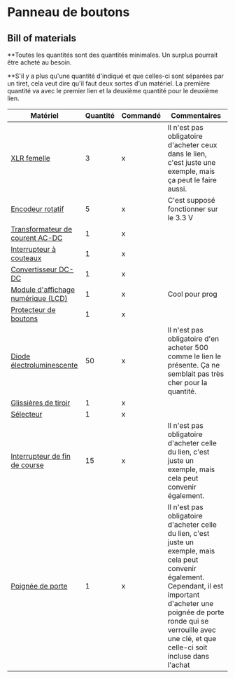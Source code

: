 # Panneau de boutons

## Bill of materials

\*\*Toutes les quantités sont des quantités minimales. Un surplus pourrait être acheté au besoin.

\*\*S'il y a plus qu'une quantité d'indiqué et que celles-ci sont séparées par un tiret, cela veut dire qu'il faut deux sortes d'un matériel. La première quantité va avec le premier lien et la deuxième quantité pour le deuxième lien.

| Matériel                                                                                                                                                                                                                                                                                                                                                                                                                                                                                                                                                                                                                                                    | Quantité | Commandé | Commentaires                                                                                                                                                                                                                                            |
| ----------------------------------------------------------------------------------------------------------------------------------------------------------------------------------------------------------------------------------------------------------------------------------------------------------------------------------------------------------------------------------------------------------------------------------------------------------------------------------------------------------------------------------------------------------------------------------------------------------------------------------------------------------- | -------- | -------- | ------------------------------------------------------------------------------------------------------------------------------------------------------------------------------------------------------------------------------------------------------- |
| [XLR femelle](https://www.amazon.ca/XLR-Female-Jack-Pin-Connector/dp/B07S6J8WVD)                                                                                                                                                                                                                                                                                                                                                                                                                                                                                                                                                                            | 3        | x        | Il n'est pas obligatoire d'acheter ceux dans le lien, c'est juste une exemple, mais ça peut le faire aussi.                                                                                                                                             |
| [Encodeur rotatif](https://fr.aliexpress.com/item/1005005988110355.html?spm=a2g0o.detail.pcDetailTopMoreOtherSeller.3.48dbUMD8UMD8vc&gps-id=pcDetailTopMoreOtherSeller&scm=1007.40050.354490.0&scm_id=1007.40050.354490.0&scm-url=1007.40050.354490.0&pvid=09999da3-8fe3-47af-ab01-b68535f65fad&_t=gps-id:pcDetailTopMoreOtherSeller,scm-url:1007.40050.354490.0,pvid:09999da3-8fe3-47af-ab01-b68535f65fad,tpp_buckets:668%232846%238115%232000&isseo=y&pdp_npi=4%40dis%21CAD%212.66%211.66%21%21%211.88%211.17%21%402101c5bf17295382813856241e7aab%2112000035628782774%21rec%21CA%21%21ABX&utparam-url=scene%3ApcDetailTopMoreOtherSeller%7Cquery_from%3A) | 5        | x        | C'est supposé fonctionner sur le 3.3 V                                                                                                                                                                                                                  |
| [Transformateur de courent AC-DC](https://www.amazon.ca/ALITOVE-Transformer-Switching-Converter-Security/dp/B078RZ6C3N)                                                                                                                                                                                                                                                                                                                                                                                                                                                                                                                                     | 1        | x        |                                                                                                                                                                                                                                                         |
| [Interrupteur à couteaux](https://www.amazon.ca/Household-Disconnect-Electrical-Control-Switches/dp/B0D3VSK37Z)                                                                                                                                                                                                                                                                                                                                                                                                                                                                                                                                             | 1        | x        |                                                                                                                                                                                                                                                         |
| [Convertisseur DC-DC](https://www.amazon.ca/NOYITO-Waterproof-Overcurrent-Short-Circuit-Undervoltage/dp/B07HCTNHL7/ref=sr_1_7?crid=34IFJUPWD55GF&dib=eyJ2IjoiMSJ9.e6raU5eiaWePieRt4JmMMmvyzZJenejW9r3A5Qx-L0cXCl2iZxAj6KCspRJ4NWEDXpLFFOq77FpE_AiQVnU4PA6sHtPQuxH8r65vSp89t9XiRzJXdQ8E8Ap2KkKk_jsTwltvrUY_kxhlcntjr2oPm_NZ7NY5r_deyEtOIC5c-JbjXEZtWeNfy6oBDRWQfwqHhJ2DaXsrbp_hQ4AeWBzEJchS7wiOcYmCepAiqIvLXdY-EFHj1bC9p0VKYe08MKPhe6cj3pNwwKAH5gCsOm-JooqI65HYgD_sOpgruLRLry8.nA4Nc7VwCmVe-7KlkgdoMmaowQsCtmhG9HeJl5oea1Y&dib_tag=se&keywords=12%2BV%2Bto%2B3.3%2BV&qid=1729552548&sprefix=12%2Bv%2Bto%2B3%2B3%2Bv%2Caps%2C113&sr=8-7&th=1)                 | 1        | x        |                                                                                                                                                                                                                                                         |
| [Module d'affichage numérique (LCD)](https://www.amazon.ca/DIYmalls-Resistive-Touchscreen-Parallel-Interface/dp/B0BFDYCX94/ref=sr_1_6?crid=2EIPFEV1SQ1AG&dib=eyJ2IjoiMSJ9.5aUTigTsy0tR1AnGXmImYkkn36rUNj1Ji03tbCNhj0TvWc5-OkWxGXQqcmnZB7721mBCxM5vG7ddTNValKn-IY6Q8pCXu6UKtgle1A7r-YE-dM5PDmQBjP0Ssru7CT9f5Tbq10z4ZymuffyRyO1pYQx0ghdsmKZgPUVb83cIRAorO5qcO9_bUyPmtyd5yN30rHZazsc36RL29KeTHdrUfL706i6xeKrw8OILelEOazSi3XJGisoRuGgkJSVubEDq-vzeUCOtpAPLiqJkfqJRExIaijIe4-TLSohpJvSkMTY._hQLMA7vczAU-RFy2N9HW5B7x60mkY7HpBCrtZxpH0Y&dib_tag=se&keywords=lcd+3.3V&qid=1729552325&sprefix=lcd+3+3v%2Caps%2C132&sr=8-6P)                                         | 1        | x        | Cool pour prog                                                                                                                                                                                                                                          |
| [Protecteur de boutons](https://www.amazon.ca/Healeved-Dustproof-Emergency-Transparent-Pushbutton/dp/B0CRC3TBCJ)                                                                                                                                                                                                                                                                                                                                                                                                                                                                                                                                            | 1        | x        |                                                                                                                                                                                                                                                         |
| [Diode électroluminescente](https://www.amazon.ca/Millimeter-Emitting-Assortment-Diffused-Indicator/dp/B07N2GVCYZ)                                                                                                                                                                                                                                                                                                                                                                                                                                                                                                                                          | 50       | x        | Il n'est pas obligatoire d'en acheter 500 comme le lien le présente. Ça ne semblait pas très cher pour la quantité.                                                                                                                                     |
| [Glissières de tiroir](https://www.amazon.ca/Pairs-Drawer-Slides-Bearing-3-Section/dp/B0CZLDJLRP/ref=sr_1_5?)                                                                                                                                                                                                                                                                                                                                                                                                                                                                                                                                               | 1        | x        |                                                                                                                                                                                                                                                         |
| [Sélecteur](https://www.amazon.ca/XIRIXX-YMD11-25A-Isolator-Disconnect-Selector/dp/B0CZRJMTF6/ref=sr_1_171?)                                                                                                                                                                                                                                                                                                                                                                                                                                                                                                                                                | 1        | x        |                                                                                                                                                                                                                                                         |
| [Interrupteur de fin de course](https://www.amazon.ca/DAOKI-Switch-Momentary-Button-Arduino/dp/B07YKFX99S?th=1)                                                                                                                                                                                                                                                                                                                                                                                                                                                                                                                                             | 15       | x        | Il n'est pas obligatoire d'acheter celle du lien, c'est juste un exemple, mais cela peut convenir également.                                                                                                                                            |
| [Poignée de porte](https://www.amazon.ca/Pack-Entry-Knobs-Outdoor-Interior/dp/B0D7GBKWKW/ref=cs_sr_dp_1?)                                                                                                                                                                                                                                                                                                                                                                                                                                                                                                                                                   | 1        | x        | Il n'est pas obligatoire d'acheter celle du lien, c'est juste un exemple, mais cela peut convenir également. Cependant, il est important d'acheter une poignée de porte ronde qui se verrouille avec une clé, et que celle-ci soit incluse dans l'achat |
